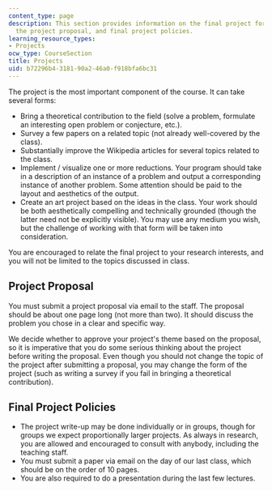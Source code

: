 ```yaml
---
content_type: page
description: This section provides information on the final project for the course,
  the project proposal, and final project policies.
learning_resource_types:
- Projects
ocw_type: CourseSection
title: Projects
uid: b72296b4-3181-90a2-46a0-f918bfa6bc31
---
```


The project is the most important component of the course. It can take several forms:

*   Bring a theoretical contribution to the field (solve a problem, formulate an interesting open problem or conjecture, etc.).
*   Survey a few papers on a related topic (not already well-covered by the class).
*   Substantially improve the Wikipedia articles for several topics related to the class.
*   Implement / visualize one or more reductions. Your program should take in a description of an instance of a problem and output a corresponding instance of another problem. Some attention should be paid to the layout and aesthetics of the output.
*   Create an art project based on the ideas in the class. Your work should be both aesthetically compelling and technically grounded (though the latter need not be explicitly visible). You may use any medium you wish, but the challenge of working with that form will be taken into consideration.

You are encouraged to relate the final project to your research interests, and you will not be limited to the topics discussed in class.

Project Proposal
----------------

You must submit a project proposal via email to the staff. The proposal should be about one page long (not more than two). It should discuss the problem you chose in a clear and specific way.

We decide whether to approve your project's theme based on the proposal, so it is imperative that you do some serious thinking about the project before writing the proposal. Even though you should not change the topic of the project after submitting a proposal, you may change the form of the project (such as writing a survey if you fail in bringing a theoretical contribution).

Final Project Policies
----------------------

*   The project write-up may be done individually or in groups, though for groups we expect proportionally larger projects. As always in research, you are allowed and encouraged to consult with anybody, including the teaching staff.
*   You must submit a paper via email on the day of our last class, which should be on the order of 10 pages.
*   You are also required to do a presentation during the last few lectures.